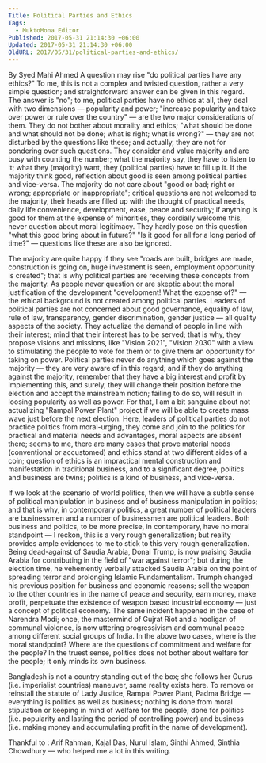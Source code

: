 ```yaml
---
Title: Political Parties and Ethics
Tags:
  - MuktoMona Editor
Published: 2017-05-31 21:14:30 +06:00
Updated: 2017-05-31 21:14:30 +06:00
OldURL: 2017/05/31/political-parties-and-ethics/
---
```



By Syed Mahi Ahmed
A question may rise "do political parties have any ethics?" To me, this is not a complex and twisted question, rather a very simple question; and straightforward answer can be given in this regard. The answer is "no"; to me, political parties have no ethics at all, they deal with two dimensions — popularity and power; "increase popularity and take over power or rule over the country" — are the two major considerations of them. They do not bother about morality and ethics; "what should be done and what should not be done; what is right; what is wrong?" — they are not disturbed by the questions like these; and actually, they are not for pondering over such questions. They consider and value majority and are busy with counting the number; what the majority say, they have to listen to it; what they (majority) want, they (political parties) have to fill up it. If the majority think good, reflection about good is seen among political parties and vice-versa. The majority do not care about "good or bad; right or wrong; appropriate or inappropriate"; critical questions are not welcomed to the majority, their heads are filled up with the thought of practical needs, daily life convenience, development, ease, peace and security; if anything is good for them at the expense of minorities, they cordially welcome this, never question about moral legitimacy. They hardly pose on this question "what this good bring about in future?" "Is it good for all for a long period of time?" — questions like these are also be ignored. 

The majority are quite happy if they see "roads are built, bridges are made, construction is going on, huge investment is seen, employment opportunity is created"; that is why political parties are receiving these concepts from the majority. As people never question or are skeptic about the moral justification of the development "development! What the expense of?" — the ethical background is not created among political parties. Leaders of political parties are not concerned about good governance, equality of law, rule of law, transparency, gender discrimination, gender justice — all quality aspects of the society. They actualize the demand of people in line with their interest; mind that their interest has to be served; that is why, they propose visions and missions, like "Vision 2021", "Vision 2030" with a view to stimulating the people to vote for them or to give them an opportunity for taking on power. Political parties never do anything which goes against the majority — they are very aware of in this regard; and if they do anything against the majority, remember that they have a big interest and profit by implementing this, and surely, they will change their position before the election and accept the mainstream notion; failing to do so, will result in loosing popularity as well as power. For that, I am a bit sanguine about not actualizing "Rampal Power Plant" project if we will be able to create mass wave just before the next election. Here, leaders of political parties do not practice politics from moral-urging, they come and join to the politics for practical and material needs and advantages, moral aspects are absent there; seems to me, there are many cases that prove material needs (conventional or accustomed) and ethics stand at two different sides of a coin; question of ethics is an impractical mental construction and manifestation in traditional business, and to a significant degree, politics and business are twins; politics is a kind of business, and vice-versa. 

If we look at the scenario of world politics, then we will have a subtle sense of political manipulation in business and of business manipulation in politics; and that is why, in contemporary politics, a great number of political leaders are businessmen and a number of businessmen are political leaders. Both business and politics, to be more precise, in contemporary, have no moral standpoint — I reckon, this is a very rough generalization; but reality provides ample evidences to me to stick to this very rough generalization. Being dead-against of Saudia Arabia, Donal Trump, is now praising Saudia Arabia for contributing in the field of "war against terror"; but during the election time, he vehemently verbally attacked Saudia Arabia on the point of spreading terror and prolonging Islamic Fundamentalism. Trumph changed his previous position for business and economic reasons; sell the weapon to the other countries in the name of peace and security, earn money, make profit, perpetuate the existence of weapon based industrial economy — just a concept of political economy. The same incident happened in the case of Narendra Modi; once, the mastermind of Gujrat Riot and a hooligan of communal violence, is now uttering progressivism and communal peace among different social groups of India. In the above two cases, where is the moral standpoint? Where are the questions of commitment and welfare for the people? In the truest sense, politics does not bother about welfare for the people; it only minds its own business.


Bangladesh is not a country standing out of the box; she follows her Gurus (i.e. imperialist countries) maneuver, same reality exists here. To remove or reinstall the statute of Lady Justice, Rampal Power Plant, Padma Bridge — everything is politics as well as business; nothing is done from moral stipulation or keeping in mind of welfare for the people; done for politics (i.e. popularity and lasting the period of controlling power) and business (i.e. making money and accumulating profit in the name of development).

Thankful to : Arif Rahman, Kajal Das, Nurul Islam, Sinthi Ahmed, Sinthia Chowdhury — who helped me a lot in this writing.




